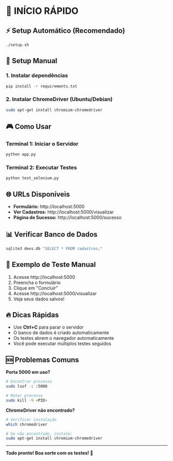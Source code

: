 # 🚀 INÍCIO RÁPIDO

## ⚡ Setup Automático (Recomendado)

```bash
./setup.sh
```

## 🔧 Setup Manual

### 1. Instalar dependências
```bash
pip install -r requirements.txt
```

### 2. Instalar ChromeDriver (Ubuntu/Debian)
```bash
sudo apt-get install chromium-chromedriver
```

## 🎮 Como Usar

### Terminal 1: Iniciar o Servidor
```bash
python app.py
```

### Terminal 2: Executar Testes
```bash
python test_selenium.py
```

## 🌐 URLs Disponíveis

- **Formulário:** http://localhost:5000
- **Ver Cadastros:** http://localhost:5000/visualizar
- **Página de Sucesso:** http://localhost:5000/sucesso

## 📊 Verificar Banco de Dados

```bash
sqlite3 devs.db "SELECT * FROM cadastros;"
```

## 🧪 Exemplo de Teste Manual

1. Acesse http://localhost:5000
2. Preencha o formulário
3. Clique em "Concluir"
4. Acesse http://localhost:5000/visualizar
5. Veja seus dados salvos!

## 🔥 Dicas Rápidas

- Use **Ctrl+C** para parar o servidor
- O banco de dados é criado automaticamente
- Os testes abrem o navegador automaticamente
- Você pode executar múltiplos testes seguidos

## 🆘 Problemas Comuns

**Porta 5000 em uso?**
```bash
# Encontrar processo
sudo lsof -i :5000

# Matar processo
sudo kill -9 <PID>
```

**ChromeDriver não encontrado?**
```bash
# Verificar instalação
which chromedriver

# Se não encontrado, instale:
sudo apt-get install chromium-chromedriver
```

---
**Tudo pronto! Boa sorte com os testes! 🎉**

